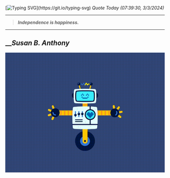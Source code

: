 [![Typing SVG](https://readme-typing-svg.herokuapp.com?font=Press+Start+2P&color=C2F784&size=35&width=900&height=100&lines=Hello+World%2C+I'm+Hung+!)](https://git.io/typing-svg) 
_Quote Today (07:39:30, 3/3/2024)_
___
>**_Independence is happiness._**
___

## __**_Susan B. Anthony_**

![RobotDance](src/assets/images/robot-dancing-dribble.gif?style=center)

